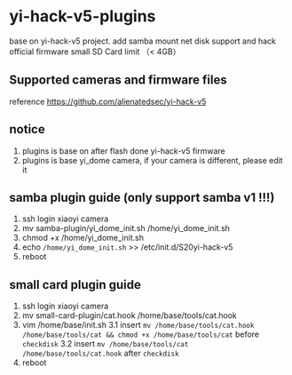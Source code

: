 # yi-hack-v5-plugins
base on yi-hack-v5 project. add samba mount net disk support and hack official firmware small SD Card limit （&lt; 4GB）

## Supported cameras and firmware files
reference https://github.com/alienatedsec/yi-hack-v5

## notice
1.  plugins is base on after flash done yi-hack-v5 firmware
2.  plugins is base yi_dome camera, if your camera is different, please edit it

## samba plugin guide (only support samba v1 !!!)
1.  ssh login xiaoyi camera
2.  mv samba-plugin/yi_dome_init.sh /home/yi_dome_init.sh
3.  chmod +x /home/yi_dome_init.sh
4.  echo `/home/yi_dome_init.sh` >> /etc/init.d/S20yi-hack-v5
5.  reboot 

## small card plugin guide
1.  ssh login xiaoyi camera
2.  mv small-card-plugin/cat.hook /home/base/tools/cat.hook
3.  vim /home/base/init.sh
3.1  insert `mv /home/base/tools/cat.hook /home/base/tools/cat && chmod +x /home/base/tools/cat` before `checkdisk`
3.2  insert `mv /home/base/tools/cat /home/base/tools/cat.hook` after `checkdisk`
4.  reboot